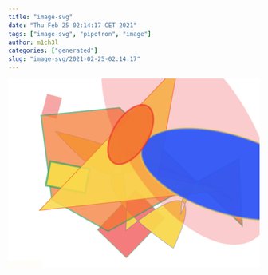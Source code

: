 ```yaml
---
title: "image-svg"
date: "Thu Feb 25 02:14:17 CET 2021"
tags: ["image-svg", "pipotron", "image"]
author: m1ch3l
categories: ["generated"]
slug: "image-svg/2021-02-25-02:14:17"
---
```


![](image.svg)
